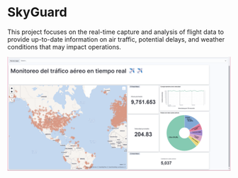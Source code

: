 # SkyGuard

This project focuses on the real-time capture and analysis of flight data to provide up-to-date information on air traffic, potential delays, and weather conditions that may impact operations.

![Dashboard](images/traffic.png)
